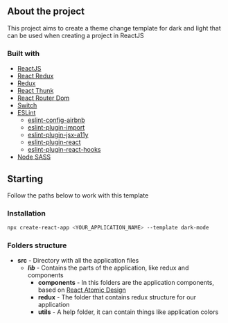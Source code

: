 ## About the project

This project aims to create a theme change template for dark and light that can be used when creating a project in ReactJS

### Built with

- [ReactJS](https://github.com/facebook/react)
- [React Redux](https://redux.js.org/basics/usage-with-react)
- [Redux](https://redux.js.org/)
- [React Thunk](https://github.com/reduxjs/redux-thunk)
- [React Router Dom](https://reacttraining.com/react-router/web/guides/quick-start)
- [Switch](https://github.com/markusenglund/react-switch)
- [ESLint](https://eslint.org/)
  - [eslint-config-airbnb](https://github.com/airbnb/javascript/tree/master/packages/eslint-config-airbnb)
  - [eslint-plugin-import](https://github.com/benmosher/eslint-plugin-import)
  - [eslint-plugin-jsx-a11y](https://github.com/evcohen/eslint-plugin-jsx-a11y)
  - [eslint-plugin-react](https://github.com/yannickcr/eslint-plugin-react)
  - [eslint-plugin-react-hooks](https://www.npmjs.com/package/eslint-plugin-react-hooks)
- [Node SASS](https://github.com/sass/node-sass)

## Starting

Follow the paths below to work with this template

### Installation

```sh
npx create-react-app <YOUR_APPLICATION_NAME> --template dark-mode
```

### Folders structure

- **src** - Directory with all the application files
  - ***lib*** - Contains the parts of the application, like redux and components
    - **components** - In this folders are the application components, based on [React Atomic Design](https://github.com/danilowoz/react-atomic-design)
    - **redux** - The folder that contains redux structure for our application
    - **utils** - A help folder, it can contain things like application colors